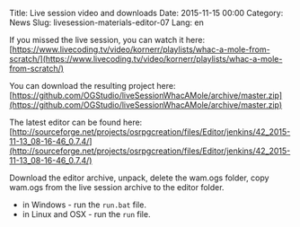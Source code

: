 Title: Live session video and downloads
Date: 2015-11-15 00:00
Category: News
Slug: livesession-materials-editor-07
Lang: en

If you missed the live session, you can watch it here:
[https://www.livecoding.tv/video/kornerr/playlists/whac-a-mole-from-scratch/](https://www.livecoding.tv/video/kornerr/playlists/whac-a-mole-from-scratch/)

You can download the resulting project here:
[https://github.com/OGStudio/liveSessionWhacAMole/archive/master.zip](https://github.com/OGStudio/liveSessionWhacAMole/archive/master.zip)

The latest editor can be found here:
[http://sourceforge.net/projects/osrpgcreation/files/Editor/jenkins/42_2015-11-13_08-16-46_0.7.4/](http://sourceforge.net/projects/osrpgcreation/files/Editor/jenkins/42_2015-11-13_08-16-46_0.7.4/)

Download the editor archive, unpack, delete the wam.ogs folder, copy wam.ogs from the live session archive to the editor folder.

* in Windows - run the `run.bat` file.
* in Linux and OSX - run the `run` file.


